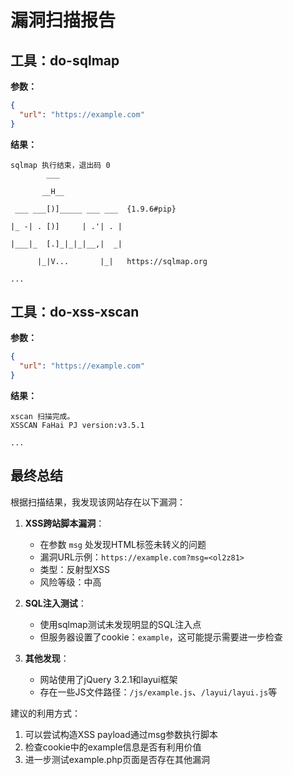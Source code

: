 # 漏洞扫描报告

## 工具：do-sqlmap
**参数：**
```json
{
  "url": "https://example.com"
}
```
**结果：**
```
sqlmap 执行结束，退出码 0
        ___

       __H__

 ___ ___[)]_____ ___ ___  {1.9.6#pip}

|_ -| . [)]     | .'| . |

|___|_  [.]_|_|_|__,|  _|

      |_|V...       |_|   https://sqlmap.org

...

```

## 工具：do-xss-xscan
**参数：**
```json
{
  "url": "https://example.com"
}
```
**结果：**

```
xscan 扫描完成。
XSSCAN FaHai PJ version:v3.5.1

...
```

## 最终总结
根据扫描结果，我发现该网站存在以下漏洞：

1. **XSS跨站脚本漏洞**：
   - 在参数 `msg` 处发现HTML标签未转义的问题
   - 漏洞URL示例：`https://example.com?msg=<ol2z81>`
   - 类型：反射型XSS
   - 风险等级：中高

2. **SQL注入测试**：
   - 使用sqlmap测试未发现明显的SQL注入点
   - 但服务器设置了cookie：`example`，这可能提示需要进一步检查

3. **其他发现**：
   - 网站使用了jQuery 3.2.1和layui框架
   - 存在一些JS文件路径：`/js/example.js`、`/layui/layui.js`等

建议的利用方式：
1. 可以尝试构造XSS payload通过msg参数执行脚本
2. 检查cookie中的example信息是否有利用价值
3. 进一步测试example.php页面是否存在其他漏洞

